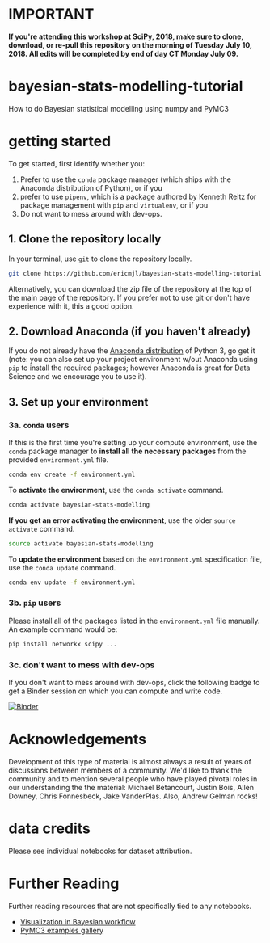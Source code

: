 # IMPORTANT

**If you're attending this workshop at SciPy, 2018, make sure to clone, download, or re-pull this repository on the morning of Tuesday July 10, 2018. All edits will be completed by end of day CT Monday July 09.**


# bayesian-stats-modelling-tutorial
How to do Bayesian statistical modelling using numpy and PyMC3

# getting started

To get started, first identify whether you:

1. Prefer to use the `conda` package manager (which ships with the Anaconda distribution of Python), or if you
2. prefer to use `pipenv`, which is a package authored by Kenneth Reitz for package management with `pip` and `virtualenv`, or if you
3. Do not want to mess around with dev-ops.

## 1. Clone the repository locally

In your terminal, use `git` to clone the repository locally.

```bash
git clone https://github.com/ericmjl/bayesian-stats-modelling-tutorial
```

Alternatively, you can download the zip file of the repository at the top of the main page of the repository. If you prefer not to use git or don't have experience with it, this a good option.

## 2. Download Anaconda (if you haven't already)

If you do not already have the [Anaconda distribution](https://www.anaconda.com/download/) of Python 3, go get it (note: you can also set up your project environment w/out Anaconda using `pip` to install the required packages; however Anaconda is great for Data Science and we encourage you to use it).

## 3. Set up your environment

### 3a. `conda` users

If this is the first time you're setting up your compute environment, use the `conda` package manager to **install all the necessary packages** from the provided `environment.yml` file.

```bash
conda env create -f environment.yml
```

To **activate the environment**, use the `conda activate` command.

```bash
conda activate bayesian-stats-modelling
```

**If you get an error activating the environment**, use the older `source activate` command.

```bash
source activate bayesian-stats-modelling
```

To **update the environment** based on the `environment.yml` specification file, use the `conda update` command.

```bash
conda env update -f environment.yml
```

### 3b. `pip` users

Please install all of the packages listed in the `environment.yml` file manually. An example command would be:

```bash
pip install networkx scipy ...
```

### 3c. don't want to mess with dev-ops

If you don't want to mess around with dev-ops, click the following badge to get a Binder session on which you can compute and write code.

[![Binder](https://mybinder.org/badge.svg)](https://mybinder.org/v2/gh/ericmjl/bayesian-stats-modelling-tutorial/master)


# Acknowledgements

Development of this type of material is almost always a result of years of discussions between members of a community. We'd like to thank the community and to mention several people who have played pivotal roles in our understanding the the material: Michael Betancourt, Justin Bois, Allen Downey, Chris Fonnesbeck, Jake VanderPlas. Also, Andrew Gelman rocks!

# data credits

Please see individual notebooks for dataset attribution.

# Further Reading

Further reading resources that are not specifically tied to any notebooks.

- [Visualization in Bayesian workflow](https://arxiv.org/abs/1709.01449)
- [PyMC3 examples gallery](http://docs.pymc.io/examples.html)


